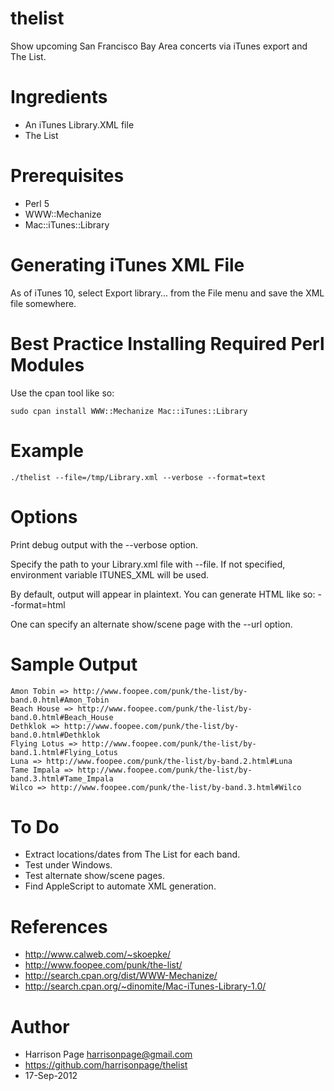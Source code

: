 thelist
=======

Show upcoming San Francisco Bay Area concerts via iTunes export and The List.

Ingredients
===========

- An iTunes Library.XML file
- The List

Prerequisites
=============

- Perl 5
- WWW::Mechanize
- Mac::iTunes::Library

Generating iTunes XML File
==========================

As of iTunes 10, select Export library... from the File menu and save the XML file somewhere.

Best Practice Installing Required Perl Modules
==============================================

Use the cpan tool like so: 

    sudo cpan install WWW::Mechanize Mac::iTunes::Library

Example
=======

    ./thelist --file=/tmp/Library.xml --verbose --format=text

Options
=======

Print debug output with the --verbose option.

Specify the path to your Library.xml file with --file. If not specified, environment variable ITUNES_XML will be used.

By default, output will appear in plaintext. You can generate HTML like so: --format=html

One can specify an alternate show/scene page with the --url option.

Sample Output
=============

    Amon Tobin => http://www.foopee.com/punk/the-list/by-band.0.html#Amon_Tobin
    Beach House => http://www.foopee.com/punk/the-list/by-band.0.html#Beach_House
    Dethklok => http://www.foopee.com/punk/the-list/by-band.0.html#Dethklok
    Flying Lotus => http://www.foopee.com/punk/the-list/by-band.1.html#Flying_Lotus
    Luna => http://www.foopee.com/punk/the-list/by-band.2.html#Luna
    Tame Impala => http://www.foopee.com/punk/the-list/by-band.3.html#Tame_Impala
    Wilco => http://www.foopee.com/punk/the-list/by-band.3.html#Wilco

To Do
=====

- Extract locations/dates from The List for each band.
- Test under Windows. 
- Test alternate show/scene pages.
- Find AppleScript to automate XML generation.

References
==========

- http://www.calweb.com/~skoepke/
- http://www.foopee.com/punk/the-list/
- http://search.cpan.org/dist/WWW-Mechanize/
- http://search.cpan.org/~dinomite/Mac-iTunes-Library-1.0/

Author
======

- Harrison Page <harrisonpage@gmail.com>
- https://github.com/harrisonpage/thelist
- 17-Sep-2012
